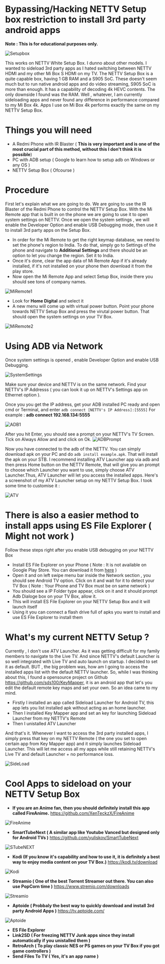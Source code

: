 # Bypassing/Hacking NETTV Setup box restriction to install 3rd party android apps
**Note : This is for educational purposes only.**

![Setupbox](/setupbox.jpg)

This works on NETTV White Setup Box. I dunno about other models. I wanted to sideload 3rd party apps as I hated switching between NETTV HDMI and my other Mi Box S HDMI on my TV. The NETTV Setup Box is a quite capable box, having 1 GB RAM and a S905 SoC. These doesn't seem much but to run native android apps and do video streaming, S905 SoC is more than enough. It has a capability of decoding 4k HEVC contents. The only downside I found was the RAM. Well , whatever, I am currently sideloading apps and never found any difference in performance compared to my Mi Box 4k. Apps I use on Mi Box 4k performs exactly the same on my NETTV Setup Box. 

# Things you will need
* A Redmi Phone with IR Blaster ( **This is very important and is one of the most crucial part of this method, without this I don't think it is possible**)
* PC with ADB setup ( Google to learn how to setup adb on Windows or any OS )
* NETTV Setup Box ( Ofcourse )

# Procedure
First let's explain what we are going to do. We are going to use the IR Blaster of the Redmi Phone to control the NETTV Setup Box. With the Mi Remote app that is built in on the phone we are going to use it to open system settings on NETTV. Once we open the system settings , we will enable the Developer Option and enable USB Debugging mode, then use it to install 3rd party apps on the Setup Box.

* In order for the Mi Remote to get the right keymap database, we need to set the phone's region to India. To do that, simply go to Settings of the phone and navigate to **Additional Settings** and there should be an option to let you change the region. Set it to India. 
* Once it's done, clear the app data of Mi Remote App if it's already installed, if it's not installed on your phone then download it from the play store.
* Now open the Mi Remote App and select Setup Box, inside there you should see tons of company names. 

![MiRemote1](/miremote1.png)

* Look for **Home Digital** and select it
* A new menu will come up with virtual power button. Point your phone towards NETTV Setup Box and press the virutal power button. That should open the system settings on your TV Box.

![MiRemote2](/miremote2.png)

# Using ADB via Network
Once system settings is opened , enable Developer Option and enable USB Debugging.

![SystemSettings](/systemsettings.jpg)

Make sure your device and NETTV is on the same network. Find your NETTV's IP Addresss ( you can look it up on NETTV's Settings app on Ethernet option ).

Once you you get the IP address, get your ADB installed PC ready and open cmd or Terminal, and enter ``adb connect [NETTV's IP Address]:[5555]``
For example : **adb connect 192.168.134:5555**

![ADB1](/adbcmd.jpg)

After you hit Enter, you should see a prompt on your NETTV's TV Screen. Tick on Always Allow and and click on Ok.
![ADBPrompt](/adbpromt.jpg)

Now you have connected to the adb of the NETTV. You can simply download apk on your PC and do ``adb install example.apk``. That will install the apk on your STB. I recommend installing ATV Launcher app via adb and then press Home button on the NETTV Remote, that will give you an prompt to choose which Launcher you want to use, simply choose ATV Launcher.Thus, ATV Launcher will let you access the installed apps. 
Here's a screenshot of my ATV Launcher setup on my NETTV Setup Box. I took some time to customise it :

![ATV](/atv.png)

# There is also a easier method to install apps using ES File Explorer ( Might not work )

Follow these steps right after you enable USB debugging on your NETTV Box
* Install ES File Explorer on your Phone ( Note : It is not available on Google Play Store. You can download it from [here](https://es-file-explorer.en.uptodown.com/android) )
* Open it and on left swipe menu bar inside the Network section , you should see Android TV option. Click on it and wait for it to detect your TV Box ( Note : Your Phone and TV Box must be on same network )
* You should see a IP Folder type appear, click on it and it should prompt Adb Dialoge box on your TV Box, allow it.
* This will install ES File Explorer on your NETTV Setup Box and it will launch itself
* Using it you can connect a flash drive full of apks you want to install and use ES File Explorer to install them

# What's my current NETTV Setup ?

Currently , I don't use ATV Launcher. As it was getting difficult for my family members to navigate to the Live TV. And since NETTV's default Launcher is so well integrated with Live TV and auto launch on startup. I decided to set it as default. BUT , the big problem was, how am I going to access the installed apps list with the default NETTV launcher. So, while I was thinking about this, I found a opensource project on Github https://github.com/sds100/KeyMapper, it is an android app that let's you edit the default remote key maps and set your own. So an idea came to my mind. 
* Firstly I installed an app called Sideload Launcher for Android TV, this app lets you list installed apk without acting as an home launcher. 
* Then I installed Key Mapper app and set an key for launching Sideload Launcher from my NETTV's Remote
* Then I unistalled ATV Launcher 

And that's it. Whenever I want to access the 3rd party installed apps, I simply press that key on my NETTV Remote ( the one you set to open certain app from Key Mapper app) and it simply launches Sideload Launcher. This will let me access all my apps while still retaining NETTV's Live TV and default Launcher + no performance loss.

![SideLoad](/sideload.png)

# Cool Apps to sideload on your NETTV Setup Box

* **If you are an Anime fan, then you should definitely install this app called FireAnime.** https://github.com/XenTeckzX/FireAnime

![FireAnime](/fireanime.png)

* **SmartTubeNext ( A similar app like Youtube Vanced but designed only for Android TVs )** https://github.com/yuliskov/SmartTubeNext

![STubeNEXT](/stube.png)

* **Kodi (If you know it's capability and how to use it, it is definitely a best way to enjoy media content on your TV Box.)** https://kodi.tv/download

![Kodi](/kodi.png)

* **Streamio ( One of the best Torrent Streamer out there. You can also use PopCorn time )** https://www.stremio.com/downloads

![Streamio](/streamio.png)

* **Aptoide ( Probbaly the best way to quickly download and install 3rd party Android Apps )** https://tv.aptoide.com/

![Aptoide](/aptoide.png)

 * **ES File Explorer**
 * **Link2SD ( For freezing NETTV Junk apps since they install automatically if you unistalled them )**
 * **RetroArch ( To play classic NES or PS games on your TV Box if you got game controllers )**
 * **Send Files To TV ( Yes, it's an app name )**
 

